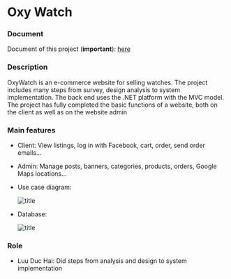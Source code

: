 # Oxy Watch

### Document
Document of this project (**important**): [here](https://drive.google.com/file/d/1K3FmA6F8c9mxlSGtEUV2A0F5SIsJ0OGa/view?usp=sharing)

### Description
OxyWatch is an e-commerce website for selling watches. The project includes many steps from survey, design analysis to system implementation. The back end uses the .NET platform with the MVC model. The project has fully completed the basic functions of a website, both on the client as well as on the website admin

### Main features
- Client: View listings, log in with Facebook, cart, order, send order emails...
- Admin: Manage posts, banners, categories, products, orders, Google Maps locations...
- Use case diagram:
  
  ![title](https://res.cloudinary.com/dmjsmmt3h/image/upload/v1711948655/u4jaykzqtxmetuudpqnt.png)
  
- Database:
  
  ![title](https://res.cloudinary.com/dmjsmmt3h/image/upload/v1711949487/ez0erekwgmgxa6foxjst.png)

### Role
- Luu Duc Hai: Did steps from analysis and design to system implementation
